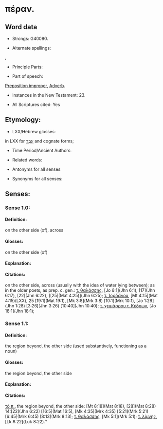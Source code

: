 # πέραν.

<!-- Status: S2=NeedsReview -->
<!-- Lexica used for edits: BDAG, FFM, LN, A-S -->

## Word data

* Strongs: G40080.

* Alternate spellings:

,

* Principle Parts: 


* Part of speech: 

[Preposition improper](http://ugg.readthedocs.io/en/latest/preposition_improper.html),
[Adverb](http://ugg.readthedocs.io/en/latest/adverb.html).

* Instances in the New Testament: 23.

* All Scriptures cited: Yes

## Etymology: 


* LXX/Hebrew glosses: 

in LXX for [עֵבֶר](//en-uhl/H5676) and cognate forms;

* Time Period/Ancient Authors: 


* Related words: 

* Antonyms for all senses

* Synonyms for all senses: 


## Senses: 


### Sense  1.0: 

#### Definition: 

on the other side (of), across

#### Glosses:

on the other side (of)

#### Explanation:


#### Citations: 

on the other side, across (usually with the idea of water lying between); as in the older poets, as prep. c. gen.: [τ. θαλάσσης](), [Jo 6:1](Jhn 6:1), [17](Jhn 6:17), [22](Jhn 6:22), [[25](Mat 4:25)](Jhn 6:25); [τ. Ἰορδάνου](), [Mt 4:15](Mat 4:15)(LXX), 25 [19:1](Mat 19:1), [Mk 3:8](Mrk 3:8) [10:1](Mrk 10:1), [Jo 1:28](Jhn 1:28) [3:26](Jhn 3:26) [10:40](Jhn 10:40); [τ. χειμάρρου τ. Κέδρων](), [Jo 18:1](Jhn 18:1);

### Sense  1.1: 

#### Definition: 

the region beyond, the other side (used substantively, functioning as a noun)

#### Glosses: 

the region beyond, the other side

#### Explanation: 


#### Citations: 

[τὸ π.](), the region beyond, the other side: [Mt 8:18](Mat 8:18), [28](Mat 8:28) 14:[22](Jhn 6:22) [16:5](Mat 16:5), [Mk 4:35](Mrk 4:35) [5:21](Mrk 5:21) [6:45](Mrk 6:45) [8:13](Mrk 8:13); [τ. θαλάσσης](), [Mk 5:1](Mrk 5:1); [τ. λίμνης](), [Lk 8:22](Luk 8:22).†